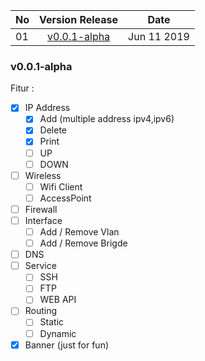 
|No | Version Release  | Date |
| - |:------------------:| :--------: |
|01 | [v0.0.1-alpha](#v001-alpha)| Jun 11 2019 |

### v0.0.1-alpha
Fitur :
- [x] IP Address
  - [x] Add (multiple address ipv4,ipv6)
  - [x] Delete
  - [x] Print
  - [ ] UP
  - [ ] DOWN
- [ ] Wireless
  - [ ] Wifi Client
  - [ ] AccessPoint
- [ ] Firewall
- [ ] Interface
  - [ ] Add / Remove Vlan
  - [ ] Add / Remove Brigde
- [ ] DNS
- [ ] Service
  - [ ] SSH
  - [ ] FTP
  - [ ] WEB API
- [ ] Routing
  - [ ] Static
  - [ ] Dynamic
- [x] Banner (just for fun)
